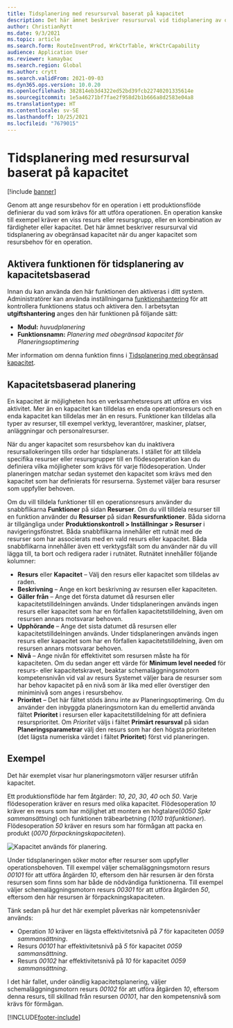 ```yaml
---
title: Tidsplanering med resursurval baserat på kapacitet
description: Det här ämnet beskriver resursurval vid tidsplanering av obegränsad kapacitet när du anger kapacitet som resursbehov för en operation.
author: ChristianRytt
ms.date: 9/3/2021
ms.topic: article
ms.search.form: RouteInventProd, WrkCtrTable, WrkCtrCapability
audience: Application User
ms.reviewer: kamaybac
ms.search.region: Global
ms.author: crytt
ms.search.validFrom: 2021-09-03
ms.dyn365.ops.version: 10.0.20
ms.openlocfilehash: 382814eb3d4322ed52bd39fcb22740201335614e
ms.sourcegitcommit: 1e5a46271bf7fae2f958d2b1b666a8d2583e04a8
ms.translationtype: HT
ms.contentlocale: sv-SE
ms.lasthandoff: 10/25/2021
ms.locfileid: "7679015"
---
```

# <a name="scheduling-with-resource-selection-based-on-capability"></a>Tidsplanering med resursurval baserat på kapacitet

[!include [banner](../../includes/banner.md)]

Genom att ange resursbehov för en operation i ett produktionsflöde definierar du vad som krävs för att utföra operationen. En operation kanske till exempel kräver en viss resurs eller resursgrupp, eller en kombination av färdigheter eller kapacitet. Det här ämnet beskriver resursurval vid tidsplanering av obegränsad kapacitet när du anger kapacitet som resursbehov för en operation.

## <a name="turn-on-the-capability-based-scheduling-feature"></a>Aktivera funktionen för tidsplanering av kapacitetsbaserad

Innan du kan använda den här funktionen den aktiveras i ditt system. Administratörer kan använda inställningarna [funktionshantering](../../../fin-ops-core/fin-ops/get-started/feature-management/feature-management-overview.md) för att kontrollera funktionens status och aktivera den. I arbetsytan **utgiftshantering** anges den här funktionen på följande sätt:

- **Modul:** *huvudplanering*
- **Funktionsnamn:** *Planering med obegränsad kapacitet för Planeringsoptimering*

Mer information om denna funktion finns i [Tidsplanering med obegränsad kapacitet](infinite-capacity-planning.md).

## <a name="capability-based-scheduling"></a>Kapacitetsbaserad planering

En kapacitet är möjligheten hos en verksamhetsresurs att utföra en viss aktivitet. Mer än en kapacitet kan tilldelas en enda operationsresurs och en enda kapacitet kan tilldelas mer än en resurs. Funktioner kan tilldelas alla typer av resurser, till exempel verktyg, leverantörer, maskiner, platser, anläggningar och personalresurser.

När du anger kapacitet som resursbehov kan du inaktivera resursallokeringen tills order har tidsplanerats. I stället för att tilldela specifika resurser eller resursgrupper till en flödesoperation kan du definiera vilka möjligheter som krävs för varje flödesoperation. Under planeringen matchar sedan systemet den kapacitet som krävs med den kapacitet som har definierats för resurserna. Systemet väljer bara resurser som uppfyller behoven.

Om du vill tilldela funktioner till en operationsresurs använder du snabbflikarna **Funktioner** på sidan **Resurser**. Om du vill tilldela resurser till en funktion använder du **Resurser** på sidan **Resursfunktioner**. Båda sidorna är tillgängliga under **Produktionskontroll \> Inställningar \> Resurser** i navigeringsfönstret. Båda snabbflikarna innehåller ett rutnät med de resurser som har associerats med en vald resurs eller kapacitet. Båda snabbflikarna innehåller även ett verktygsfält som du använder när du vill lägga till, ta bort och redigera rader i rutnätet. Rutnätet innehåller följande kolumner:

- **Resurs** eller **Kapacitet** – Välj den resurs eller kapacitet som tilldelas av raden.
- **Beskrivning** – Ange en kort beskrivning av resursen eller kapaciteten.
- **Gäller från** – Ange det första datumet då resursen eller kapacitetstilldelningen används. Under tidsplaneringen används ingen resurs eller kapacitet som har en förfallen kapacitetstilldelning, även om resursen annars motsvarar behoven.
- **Upphörande** – Ange det sista datumet då resursen eller kapacitetstilldelningen används. Under tidsplaneringen används ingen resurs eller kapacitet som har en förfallen kapacitetstilldelning, även om resursen annars motsvarar behoven.
- **Nivå** – Ange nivån för effektivitet som resursen måste ha för kapaciteten. Om du sedan anger ett värde för **Minimum level needed** för resurs- eller kapacitetskravet, beaktar schemaläggningsmotorn kompetensnivån vid val av resurs Systemet väljer bara de resurser som har behov kapacitet på en nivå som är lika med eller överstiger den miniminivå som anges i resursbehov.
- **Prioritet** – Det här fältet stöds ännu inte av Planeringsoptimering. Om du använder den inbyggda planeringsmotorn kan du emellertid använda fältet **Prioritet** i resursen eller kapacitetstilldelning för att definiera resursprioritet. Om *Prioritet* väljs i fältet **Primärt resursval** på sidan **Planeringsparametrar** välj den resurs som har den högsta prioriteten (det lägsta numeriska värdet i fältet **Prioritet**) först vid planeringen.

## <a name="example"></a>Exempel

Det här exemplet visar hur planeringsmotorn väljer resurser utifrån kapacitet.

Ett produktionsflöde har fem åtgärder: *10*, *20*, *30*, *40* och *50*. Varje flödesoperation kräver en resurs med olika kapacitet. Flödesoperation *10* kräver en resurs som har möjlighet att montera en högtalare(*0050 Spkr sammansättning*) och funktionen träbearbetning (*1010 träfunktioner*). Flödesoperation *50* kräver en resurs som har förmågan att packa en produkt (*0070 förpackningskapaciteten*).

![Kapacitet används för planering.](media/capability-based-scheduling.png "Kapacitet används för planering.")

Under tidsplaneringen söker motor efter resurser som uppfyller operationsbehoven. Till exempel väljer schemaläggningsmotorn resurs *00101* för att utföra åtgärden *10*, eftersom den här resursen är den första resursen som finns som har både de nödvändiga funktionerna. Till exempel väljer schemaläggningsmotorn resurs *00301* för att utföra åtgärden *50*, eftersom den här resursen är förpackningskapaciteten.

Tänk sedan på hur det här exemplet påverkas när kompetensnivåer används:

- Operation *10* kräver en lägsta effektivitetsnivå på *7* för kapaciteten *0059 sammansättning*.
- Resurs *00101* har effektivitetsnivå på *5* för kapacitet *0059 sammansättning*.
- Resurs *00102* har effektivitetsnivå på *10* för kapacitet *0059 sammansättning*.

I det här fallet, under oändlig kapacitetsplanering, väljer schemaläggningsmotorn resurs *00102* för att utföra åtgärden *10*, eftersom denna resurs, till skillnad från resursen *00101*, har den kompetensnivå som krävs för förmågan.

[!INCLUDE[footer-include](../../../includes/footer-banner.md)]
